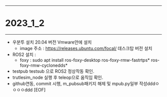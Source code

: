 - - -
# 2023_1_2
- - -
* 우분투 설치 20.04 버전 Vmware안에 설치
  * image 주소 : https://releases.ubuntu.com/focal/ 데스크탑 버전 설치
* ROS2 설치 :
  * foxy : sudo apt install ros-foxy-desktop ros-foxy-rmw-fastrtps* ros-foxy-rmw-cyclonedds*
* testpub testsub 으로 ROS2 정상작동 확인.
* trutlesim_node 실행 후 teleop으로 움직임 확인.
* github연동, commit 시행, m_pubsub패키지 해제 및 mpub.py일부 작성dddㅇㅇㅇㅇddd
[EOF]
